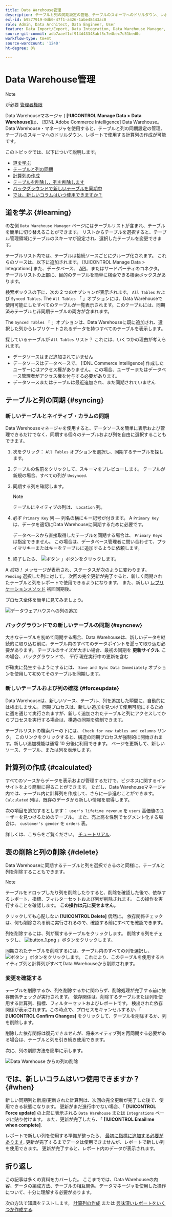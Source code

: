 ```yaml
---
title: Data Warehouse管理
description: テーブルと列の同期設定の管理、テーブルのスキーマへのドリルダウン、レポートで使用する計算列の作成方法を説明します。
exl-id: b9577919-0db0-47f1-a426-1abe48443ac0
role: Admin, Data Architect, Data Engineer, User
feature: Data Import/Export, Data Integration, Data Warehouse Manager, Commerce Tables
source-git-commit: adb7aaef1cf914d43348abf5c7e4bec7c51bed0c
workflow-type: tm+mt
source-wordcount: '1240'
ht-degree: 0%

---
```


# Data Warehouse管理

>[!NOTE]
>
>が必要 [管理者権限](../../administrator/user-management/user-management.md)

Data Warehouseマネージャ ( **[!UICONTROL Manage Data > Data Warehouse]**&#x200B;は、 [!DNL Adobe Commerce Intelligence] Data Warehouse。 Data Warehouse・マネージャを使用すると、テーブルと列の同期設定の管理、テーブルのスキーマへのドリルダウン、レポートで使用する計算列の作成が可能です。

このトピックでは、以下について説明します。

* [道を学ぶ](#learning)
* [テーブルと列の同期](#syncing)
* [計算列の作成](#calculated)
* [テーブルを削除し、列を削除します](#delete)
* [バックグラウンドで新しいテーブルを同期中](#syncnew)
* [では、新しいコラムはいつ使用できますか？](#when)

## 道を学ぶ {#learning}

の左側 `Data Warehouse Manager` ページにはテーブルリストが含まれ、テーブルを簡単に切り替えることができます。 リストからテーブルを選択すると、テーブル管理領域にテーブルのスキーマが設定され、選択したテーブルを変更できます。

テーブルリスト内では、テーブルは接続ソースごとにグループ化されます。 これらのソースは、以下に追加されます。 [!UICONTROL Manage Data > Integrations] また、データベース、 [API](https://developer.adobe.com/commerce/services/reporting/)、またはサードパーティのコネクタ。 テーブルリストの上部に、目的のテーブルを簡単に検索できる検索ボックスがあります。

検索ボックスの下に、次の 2 つのオプションが表示されます。 `All Tables` および `Synced Tables`. The `All Tables` 「 」オプションには、Data Warehouseで使用可能にしたすべてのテーブルが一覧表示されます。このテーブルには、同期済みテーブルと非同期テーブルの両方が含まれます。

The `Synced Tables` 「 」オプションは、Data Warehouseに既に追加され、選択した列からレプリケートされるデータを持つすべてのテーブルを表示します。

探しているテーブルが `All Tables` リスト？ これには、いくつかの理由が考えられます。

* データソースはまだ追加されていません
* データソースはデータベースで、 [!DNL Commerce Intelligence] 作成したユーザーにはアクセス権がありません。 この場合、ユーザーまたはデータベース管理者がアクセス権を付与する必要があります。
* データソースまたはテーブルは最近追加され、まだ同期されていません

## テーブルと列の同期 {#syncing}

### 新しいテーブルとネイティブ・カラムの同期

Data Warehouseマネージャを使用すると、データソースを簡単に表示および管理できるだけでなく、同期する個々のテーブルおよび列を自由に選択することもできます。

1. 次をクリック： `All Tables` オプションを選択し、同期するテーブルを探します。
1. テーブルの名前をクリックして、スキーマをプレビューします。 テーブルが新規の場合、すべての列が `Unsynced`.
1. 同期する列を確認します。

   >[!NOTE]
   >
   >テーブルにネイティブの列は、 `Location` 列。

1. 必ず `Primary Key` 列 — 列名の横にキー記号が付きます。 A `Primary Key` は、データを適切にData Warehouseに同期するために必要です。

   データベースから直接取得したテーブルを同期する場合は、 `Primary Keys` は指定できません。 この場合は、データベース管理者に問い合わせて、プライマリキーまたはキーをテーブルに追加するように依頼します。
1. 終了したら、 ![ボタン](../../assets/button.png) 」ボタンをクリックします。

A *成功！* メッセージが表示され、ステータスが次のように変わります。 `Pending` 選択した列に対して。 次回の完全更新が完了すると、新しく同期されたテーブルと列をレポートで使用できるようになります。 また、新しい [レプリケーションメソッド](./cfg-replication-methods.md) 初回同期後。

プロセス全体を簡単に見てみましょう。

![データウェアハウスへの列の追加](../../assets/DW_sync.gif)

### バックグラウンドでの新しいテーブルの同期 {#syncnew}

大きなテーブルを初めて同期する場合、Data Warehouseは、新しいデータを継続的に取り込む前に、テーブル内のすべてのデータポイントを遡って取り込む必要があります。 テーブルのサイズが大きい場合、最初の同期を **更新サイクル**. この場合、バックグラウンドで、 *平行* 現在実行中の更新を含む

が確実に発生するようにするには、 `Save and Sync Data Immediately` オプションを使用して初めてそのテーブルを同期します。

### 新しいテーブルおよび列の確認 {#forceupdate}

Data Warehouseは、新しいソース、テーブル、列を追加した瞬間に、自動的には検出しません。 同期プロセスは、新しい追加を見つけて使用可能にするために週を通じて実行されますが、新しく追加されたテーブルと列にアクセスしてからプロセスを実行する場合は、構造の同期を強制できます。

テーブルリストの検索バーの下には、 `Check for new tables and columns` リンク。 このリンクをクリックすると、構造の同期プロセスが強制的に開始されます。新しい追加機能は通常 10 分後に利用できます。 ページを更新して、新しいソース、テーブル、または列を表示します。

## 計算列の作成 {#calculated}

すべてのソースからデータを表示および管理するだけで、ビジネスに関するインサイトをより簡単に得ることができます。 ただし、Data Warehouseマネージャ内では、テーブル内に計算列を作成して、さらに一歩進むことができます。 `Calculated` 列は、既存のデータから新しい情報を取得します。

次の項目を追加するとします： `user's lifetime revenue` を `users` 高価値のユーザーを見つけるためのテーブル。 また、売上高を性別でセグメント化する場合は、 `customer's gender` を `orders` 表。

詳しくは、こちらをご覧ください。 [チュートリアル](../../data-analyst/data-warehouse-mgr/creating-calculated-columns.md).

## 表の削除と列の削除 {#delete}

Data Warehouseに同期するテーブルと列を選択できるのと同様に、テーブルと列を削除することもできます。

>[!NOTE]
>
>テーブルをドロップしたり列を削除したりすると、削除を確認した後で、依存するレポート、指標、フィルターセットおよび列が削除されます。 この操作を実行することを確認します。 **この操作は元に戻せません。**

クリックしても心配しない **[!UICONTROL Delete]** 偶然に。 依存関係チェックは、何も削除される前に実行されるので、確認する前にすべてを確認できます。

列を削除するには、列が属するテーブルをクリックします。 削除する列をチェックし、 ![button\_1.png](../../assets/button_1.png) 」ボタンをクリックします。

同期されたテーブルを削除するには、テーブル内のすべての列を選択し、 ![ボタン](../../assets/button_1.png) 」ボタンをクリックします。 これにより、このテーブルを使用するネイティブ列と計算列がすべてData Warehouseから削除されます。

### 変更を確認する

テーブルを削除するか、列を削除するかに関わらず、削除処理が完了する前に依存関係チェックが実行されます。 依存関係は、削除するテーブルまたは列を使用する計算列、指標、フィルターセットおよびレポートです。 検出された依存関係が表示されます。この時点で、プロセスをキャンセルするか、「 **[!UICONTROL Confirm Changes]** をクリックして、テーブルを削除するか、列を削除します。

削除した依存関係は復元できませんが、将来ネイティブ列を再同期する必要がある場合は、テーブルと列を引き続き使用できます。

次に、列の削除方法を簡単に示します。

![Data Warehouse からの列の削除](../../assets/DW_delete.gif)

## では、新しいコラムはいつ使用できますか？ {#when}

新しい同期列と新規/更新された計算列は、次回の完全更新が完了した後で、使用できる状態になります。 更新がまだ進行中でない場合、「 **[!UICONTROL Force update]** の上部に表示される `Data Warehouse` または `Integrations` ページに貼り付けます。 また、更新が完了したら、「 **[!UICONTROL Email me when complete]**.

レポートで新しい列を使用する準備が整ったら、 [最初に指標に追加する必要があります](../data-warehouse-mgr/manage-data-dimensions-metrics.md). 更新が完了するまでデータは使用できませんが、レポートで新しい列を使用できます。 更新が完了すると、レポート内のデータが表示されます。

## 折り返し

この記事は多くの資料をカバーした。 ここまででは、Data Warehouseの内容、データの編成方法、テーブルの相互関係、データマネージャを使用した操作について、十分に理解する必要があります。

次の方法で知識をテストします。 [計算列の作成](../data-warehouse-mgr/creating-calculated-columns.md) または [興味深いレポートをいくつか作成する](../../tutorials/using-visual-report-builder.md).
